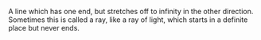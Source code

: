 A line which has one end, but stretches off to infinity in the other
direction. Sometimes this is called a ray, like a ray of light, which
starts in a definite place but never ends.
